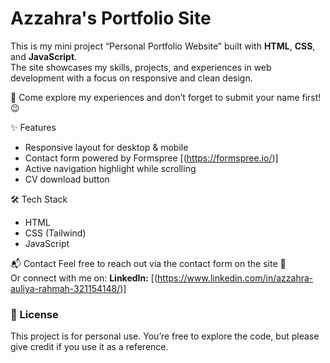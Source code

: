 # Azzahra's Portfolio Site

This is my mini project “Personal Portfolio Website” built with **HTML**, **CSS**, and **JavaScript**.  
The site showcases my skills, projects, and experiences in web development with a focus on responsive and clean design.

📝 Come explore my experiences and don’t forget to submit your name first! 😉

✨ Features
- Responsive layout for desktop & mobile
- Contact form powered by Formspree [(https://formspree.io/)]
- Active navigation highlight while scrolling
- CV download button

🛠️ Tech Stack
- HTML
- CSS (Tailwind)
- JavaScript

📬 Contact
Feel free to reach out via the contact form on the site 💌  
Or connect with me on:
**LinkedIn:** [(https://www.linkedin.com/in/azzahra-auliya-rahmah-321154148/)]

### 🖤 License
This project is for personal use. You’re free to explore the code, but please give credit if you use it as a reference.
